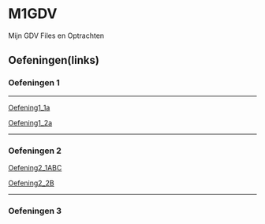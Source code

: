 # M1GDV

Mijn GDV Files en Optrachten

## Oefeningen(links)

### Oefeningen 1

---

[Oefening1_1a](https://github.com/Niklasikos/M1GDV/blob/main/Oefeningen_1_1%261_2/Oefeningen_1_1/Oefening1_1A_PrimitiveBuildingChallenge.md)

[Oefening1_2a](https://github.com/Niklasikos/M1GDV/blob/main/Oefeningen_1_1%261_2/Oefeningen_1_2/Oefening1_2A_PersonalGamingProfileGenerator.md)

---

### Oefeningen 2

[Oefening2_1ABC](https://github.com/Niklasikos/M1GDV/blob/main/Oefeningen_2_1%262_2/Oefeningen_2_1/Oefening2_1ABC_ScriptmatigeBeweging.md)

[Oefening2_2B](https://github.com/Niklasikos/M1GDV/blob/main/Oefeningen_2_1%)

---

### Oefeningen 3